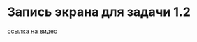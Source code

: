 # Запись экрана для задачи 1.2
[ссылка на видео](..%2F..%2F..%2Ftask_1_2%2F%D1%81%D1%81%D1%8B%D0%BB%D0%BA%D0%B0%20%D0%BD%D0%B0%20%D0%B2%D0%B8%D0%B4%D0%B5%D0%BE)